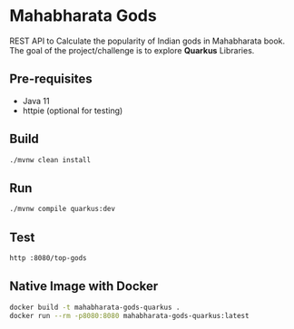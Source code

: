 # Mahabharata Gods

REST API to Calculate the popularity of Indian gods in Mahabharata book. 
The goal of the project/challenge is to explore **Quarkus** Libraries.


## Pre-requisites

- Java 11
- httpie (optional for testing)

## Build

```bash
./mvnw clean install
```

## Run

```bash
./mvnw compile quarkus:dev
```

## Test 
```bash
http :8080/top-gods
```

## Native Image with Docker 
```bash
docker build -t mahabharata-gods-quarkus .
docker run --rm -p8080:8080 mahabharata-gods-quarkus:latest
```